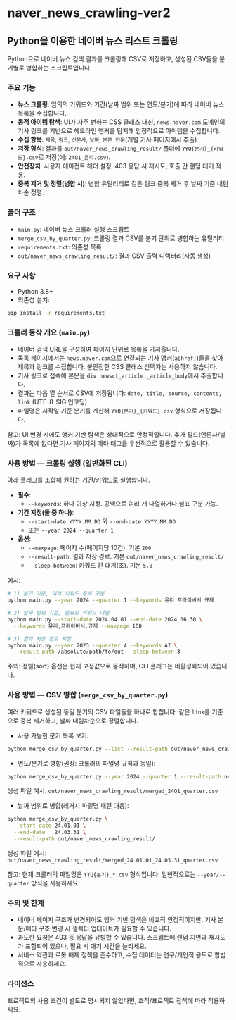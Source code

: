 # naver_news_crawling-ver2
## Python을 이용한 네이버 뉴스 리스트 크롤링

Python으로 네이버 뉴스 검색 결과를 크롤링해 CSV로 저장하고, 생성된 CSV들을 분기별로 병합하는 스크립트입니다.

### 주요 기능
- **뉴스 크롤링**: 임의의 키워드와 기간(날짜 범위 또는 연도/분기)에 따라 네이버 뉴스 목록을 수집합니다.
- **동적 아이템 탐색**: UI가 자주 변하는 CSS 클래스 대신, `news.naver.com` 도메인의 기사 링크를 기반으로 헤드라인 앵커를 탐지해 안정적으로 아이템을 수집합니다.
- **수집 항목**: `제목`, `링크`, `신문사`, `날짜`, `본문 전문`(개별 기사 페이지에서 추출)
- **저장 형식**: 결과를 `out/naver_news_crawling_result/` 폴더에 `YYQ{분기}_{키워드}.csv`로 저장(예: `24Q1_윤리.csv`).
- **안전장치**: 사용자 에이전트 헤더 설정, 403 응답 시 재시도, 호출 간 랜덤 대기 적용.
- **중복 제거 및 정렬(병합 시)**: 병합 유틸리티로 같은 링크 중복 제거 후 날짜 기준 내림차순 정렬.

### 폴더 구조
- `main.py`: 네이버 뉴스 크롤러 실행 스크립트
- `merge_csv_by_quarter.py`: 크롤링 결과 CSV를 분기 단위로 병합하는 유틸리티
- `requirements.txt`: 의존성 목록
- `out/naver_news_crawling_result/`: 결과 CSV 출력 디렉터리(자동 생성)

### 요구 사항
- Python 3.8+
- 의존성 설치:
```bash
pip install -r requirements.txt
```

### 크롤러 동작 개요 (`main.py`)
- 네이버 검색 URL을 구성하여 페이지 단위로 목록을 가져옵니다.
- 목록 페이지에서는 `news.naver.com`으로 연결되는 기사 앵커(`a[href]`)들을 찾아 제목과 링크를 수집합니다. 불안정한 CSS 클래스 선택자는 사용하지 않습니다.
- 기사 링크로 접속해 본문을 `div.newsct_article._article_body`에서 추출합니다.
- 결과는 다음 열 순서로 CSV에 저장됩니다: `date, title, source, contents, link` (UTF-8-SIG 인코딩)
- 파일명은 시작일 기준 분기를 계산해 `YYQ{분기}_{키워드}.csv` 형식으로 저장됩니다.

참고: UI 변경 시에도 앵커 기반 탐색은 상대적으로 안정적입니다. 추가 필드(언론사/날짜)가 목록에 없다면 기사 페이지의 메타 태그를 우선적으로 활용할 수 있습니다.

### 사용 방법 — 크롤링 실행 (일반화된 CLI)
아래 플래그를 조합해 원하는 기간/키워드로 실행합니다.

- **필수**:
  - `--keywords`: 하나 이상 지정. 공백으로 여러 개 나열하거나 쉼표 구분 가능.
- **기간 지정(둘 중 하나)**:
  - `--start-date YYYY.MM.DD` 와 `--end-date YYYY.MM.DD`
  - 또는 `--year 2024 --quarter 1`
- **옵션**:
  - `--maxpage`: 페이지 수(페이지당 10건). 기본 `200`
  - `--result-path`: 결과 저장 경로. 기본 `out/naver_news_crawling_result/`
  - `--sleep-between`: 키워드 간 대기(초). 기본 `5.0`

예시:
```bash
# 1) 분기 기준, 여러 키워드 공백 구분
python main.py --year 2024 --quarter 1 --keywords 윤리 프라이버시 규제

# 2) 날짜 범위 기준, 쉼표로 키워드 나열
python main.py --start-date 2024.04.01 --end-date 2024.06.30 \
  --keywords 윤리,프라이버시,규제 --maxpage 100

# 3) 결과 저장 경로 지정
python main.py --year 2023 --quarter 4 --keywords AI \
  --result-path /absolute/path/to/out --sleep-between 3
```

주의: 정렬(sort) 옵션은 현재 고정값으로 동작하며, CLI 플래그는 비활성화되어 있습니다.

### 사용 방법 — CSV 병합 (`merge_csv_by_quarter.py`)
여러 키워드로 생성된 동일 분기의 CSV 파일들을 하나로 합칩니다. 같은 `link`를 기준으로 중복 제거하고, 날짜 내림차순으로 정렬합니다.

- 사용 가능한 분기 목록 보기:
```bash
python merge_csv_by_quarter.py --list --result-path out/naver_news_crawling_result/
```

- 연도/분기로 병합(권장: 크롤러의 파일명 규칙과 동일):
```bash
python merge_csv_by_quarter.py --year 2024 --quarter 1 --result-path out/naver_news_crawling_result/
```
생성 파일 예시: `out/naver_news_crawling_result/merged_24Q1_quarter.csv`

- 날짜 범위로 병합(레거시 파일명 패턴 대응):
```bash
python merge_csv_by_quarter.py \
  --start-date 24.01.01 \
  --end-date   24.03.31 \
  --result-path out/naver_news_crawling_result/
```
생성 파일 예시: `out/naver_news_crawling_result/merged_24.01.01_24.03.31_quarter.csv`

참고: 현재 크롤러의 파일명은 `YYQ{분기}_*.csv` 형식입니다. 일반적으로는 `--year/--quarter` 방식을 사용하세요.

### 주의 및 한계
- 네이버 페이지 구조가 변경되어도 앵커 기반 탐색은 비교적 안정적이지만, 기사 본문/메타 구조 변경 시 셀렉터 업데이트가 필요할 수 있습니다.
- 과도한 요청은 403 등 응답을 유발할 수 있습니다. 스크립트에 랜덤 지연과 재시도가 포함되어 있으나, 필요 시 대기 시간을 늘리세요.
- 서비스 약관과 로봇 배제 정책을 준수하고, 수집 데이터는 연구/개인적 용도로 합법적으로 사용하세요.

### 라이선스
프로젝트의 사용 조건이 별도로 명시되지 않았다면, 조직/프로젝트 정책에 따라 적용하세요.
